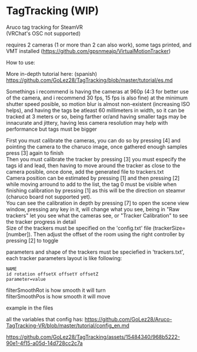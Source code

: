 # TagTracking (WIP)
Aruco tag tracking for SteamVR  
(VRChat's OSC not supported)

requires 2 cameras (1 or more than 2 can also work), some tags printed, and VMT installed (https://github.com/gpsnmeajp/VirtualMotionTracker)

How to use: 

More in-depth tutorial here: (spanish) https://github.com/GoLez28/TagTracking/blob/master/tutorial/es.md  

Somethings i recommend is having the cameras at 960p (4:3 for better use of the camera, and i recommend 30 fps, 15 fps is also fine) at the minimum shutter speed posible, so motion blur is almost non-existent (increasing ISO helps), and having the tags be atleast 60 millimeters in width, so it can be tracked at 3 meters or so, being farther or/and having smaller tags may be innacurate and jittery, having less camera resolution may help with performance but tags must be bigger  

  
First you must calibrate the cameras, you can do so by pressing [4] and pointing the camera to the charuco image, once gathered enough samples press [3] again to finish  
Then you must calibrate the tracker by pressing [3] you must especify the tags id and lead, then having to move around the tracker as close to the camera posible, once done, add the generated file to trackers.txt  
Camera position can be estimated by pressing [1] and then pressing [2] while moving arround to add to the list, the tag 0 must be visible when finishing calibration by pressing [1] as this will be the direction on steamvr (charuco board not supported yet).  
You can see the calibration in depth by pressing [7] to open the scene view window, pressing any key in it, will change what you see, being in "Raw trackers" let you see what the cameras see, or "Tracker Calibration" to see the tracker progress in detail    
Size of the trackers must be specified on the 'config.txt' file (trackerSize=[number]). Then adjust the offset of the room using the right controller by pressing [2] to toggle

parameters and shape of the trackers must be speciefied in 'trackers.txt', each tracker parameters layout is like following:
```
NAME  
id rotation offsetX offsetY offsetZ  
parameter=value
```
filterSmoothRot is how smooth it will turn  
filterSmoothPos is how smooth it will move

example in the files

all the variables that config has: https://github.com/GoLez28/Aruco-TagTracking-VR/blob/master/tutorial/config_en.md


https://github.com/GoLez28/TagTracking/assets/15484340/968b5222-90e1-4f15-a05d-14d728cc2c7a

